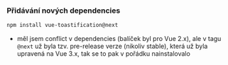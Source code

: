 ### Přidávání nových dependencies
```bash
npm install vue-toastification@next
```
- měl jsem conflict v dependencies (balíček byl pro Vue 2.x), ale v tagu `@next` už byla tzv. pre-release verze (nikoliv stable), která už byla upravená na Vue 3.x, tak se to pak v pořádku nainstalovalo